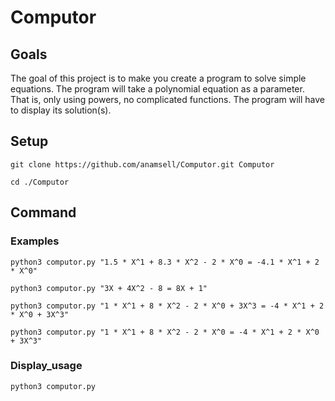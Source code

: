 # Computor

## Goals

The goal of this project is to make you create a program to solve simple equations.
The program will take a polynomial equation as a parameter. That is, only using
powers, no complicated functions. The program will have to display its solution(s).


## Setup
```
git clone https://github.com/anamsell/Computor.git Computor

cd ./Computor
```
## Command

### Examples
```
python3 computor.py "1.5 * X^1 + 8.3 * X^2 - 2 * X^0 = -4.1 * X^1 + 2 * X^0"

python3 computor.py "3X + 4X^2 - 8 = 8X + 1"

python3 computor.py "1 * X^1 + 8 * X^2 - 2 * X^0 + 3X^3 = -4 * X^1 + 2 * X^0 + 3X^3"

python3 computor.py "1 * X^1 + 8 * X^2 - 2 * X^0 = -4 * X^1 + 2 * X^0 + 3X^3"
```
### Display_usage

```
python3 computor.py
```
